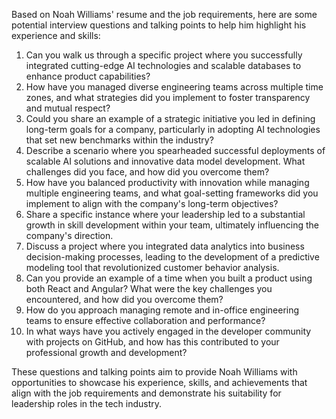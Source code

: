 Based on Noah Williams' resume and the job requirements, here are some potential interview questions and talking points to help him highlight his experience and skills:

1. Can you walk us through a specific project where you successfully integrated cutting-edge AI technologies and scalable databases to enhance product capabilities?
2. How have you managed diverse engineering teams across multiple time zones, and what strategies did you implement to foster transparency and mutual respect?
3. Could you share an example of a strategic initiative you led in defining long-term goals for a company, particularly in adopting AI technologies that set new benchmarks within the industry?
4. Describe a scenario where you spearheaded successful deployments of scalable AI solutions and innovative data model development. What challenges did you face, and how did you overcome them?
5. How have you balanced productivity with innovation while managing multiple engineering teams, and what goal-setting frameworks did you implement to align with the company's long-term objectives?
6. Share a specific instance where your leadership led to a substantial growth in skill development within your team, ultimately influencing the company's direction.
7. Discuss a project where you integrated data analytics into business decision-making processes, leading to the development of a predictive modeling tool that revolutionized customer behavior analysis.
8. Can you provide an example of a time when you built a product using both React and Angular? What were the key challenges you encountered, and how did you overcome them?
9. How do you approach managing remote and in-office engineering teams to ensure effective collaboration and performance?
10. In what ways have you actively engaged in the developer community with projects on GitHub, and how has this contributed to your professional growth and development?

These questions and talking points aim to provide Noah Williams with opportunities to showcase his experience, skills, and achievements that align with the job requirements and demonstrate his suitability for leadership roles in the tech industry.